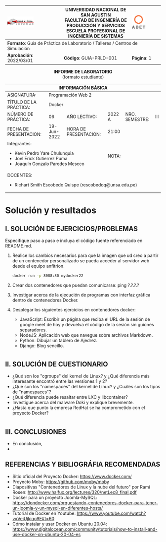 <div align="center">
<table>
    <theader>
        <tr>
            <td><img src="https://github.com/rescobedoq/pw2/blob/main/epis.png?raw=true" alt="EPIS" style="width:50%; height:auto"/></td>
            <th>
                <span style="font-weight:bold;">UNIVERSIDAD NACIONAL DE SAN AGUSTIN</span><br />
                <span style="font-weight:bold;">FACULTAD DE INGENIERÍA DE PRODUCCIÓN Y SERVICIOS</span><br />
                <span style="font-weight:bold;">ESCUELA PROFESIONAL DE INGENIERÍA DE SISTEMAS</span>
            </th>
            <td><img src="https://github.com/rescobedoq/pw2/blob/main/abet.png?raw=true" alt="ABET" style="width:50%; height:auto"/></td>
        </tr>
    </theader>
    <tbody>
        <tr><td colspan="3"><span style="font-weight:bold;">Formato</span>: Guía de Práctica de Laboratorio / Talleres / Centros de Simulación</td></tr>
        <tr><td><span style="font-weight:bold;">Aprobación</span>:  2022/03/01</td><td><span style="font-weight:bold;">Código</span>: GUIA-PRLD-001</td><td><span style="font-weight:bold;">Página</span>: 1</td></tr>
    </tbody>
</table>
</div>

<div align="center">
<span style="font-weight:bold;">INFORME DE LABORATORIO</span><br />
<span>(formato estudiante)</span>
</div>


<table>
<theader>
<tr><th colspan="6">INFORMACIÓN BÁSICA</th></tr>
</theader>
<tbody>
<tr><td>ASIGNATURA:</td><td colspan="5">Programación Web 2</td></tr>
<tr><td>TÍTULO DE LA PRÁCTICA:</td><td colspan="5">Docker</td></tr>
<tr>
<td>NÚMERO DE PRÁCTICA:</td><td>06</td><td>AÑO LECTIVO:</td><td>2022 A</td><td>NRO. SEMESTRE:</td><td>III</td>
</tr>
<tr>
<td>FECHA DE PRESENTACION:</td><td>19-Jun-2022</td><td>HORA DE PRESENTACION:</td><td colspan="3">21:00</td>
</tr>
<tr><td colspan="3">Integrantes:
<ul>
<li>Kevin Pedro Yare Chulunquia</li>
<li>Joel Erick Gutierrez Puma</li>
<li>Joaquín Gonzalo Paredes Mescco</li>
</ul>
</td>
<td>NOTA:</td><td colspan="2"></td>
</tr>
<tr><td colspan="6">DOCENTES:
<ul>
<li>Richart Smith Escobedo Quispe (rescobedoq@unsa.edu.pe)</li>
</ul>
</td>
</<tr>
</tdbody>
</table>


# Solución y resultados

## I.		SOLUCIÓN DE EJERCICIOS/PROBLEMAS

Especifique paso a paso e incluya el código fuente referenciado en README.md.

1.  Realice los cambios necesarios para que la imagen que ud creo a partir de un contenedor personalizado se pueda acceder al servidor web desde el equipo anfitríon.
    ```sh
    docker run -p 8088:80 mydocker22
    ```
2.  Crear dos contenedores que puedan comunicarse: ping ?.?.?.?

3.  Investigar acerca de la ejecución de programas con interfaz gráfica dentro de contenedores Docker.

4.  Desplegar los siguientes ejercicios en contenedores docker:
    -   JavaScript: Escribir un página que reciba el URL de la sesión de google meet de hoy y devuelva el código de la sesión sin guiones separadores.
    -   NodeJS: Aplicación web que navegue sobre archivos Markdown.
    -   Python: Dibujar un tablero de Ajedrez.
    -   Django: Blog sencillo. 

#
    
## II.	SOLUCIÓN DE CUESTIONARIO

- ¿Qué son los "cgroups" del kernel de Linux? y ¿Qué diferencia más interesante encontró entre las versiones 1 y 2?
- ¿Qué son los "namespaces" del kernel de Linux? y ¿Cuáles son los tipos de "namespaces"?
- ¿Qué diferencia puede resaltar entre LXC y libcontainer?
- Investigue acerca del malware Doki y explique brevemente.
- ¿Hasta que punto la empresa RedHat se ha comprometido con el proyecto Docker?

#

## III.	CONCLUSIONES

- En conclusión, 
- 

## REFERENCIAS Y BIBLIOGRÁFIA RECOMENDADAS
-   Sitio oficial del Proyecto Docker: https://www.docker.com/
-   Proyecto Moby: https://github.com/moby/moby
-   Diapositivas "Contenedores de Linux y la nube del futuro" por Rami Rosen: http://www.haifux.org/lectures/320/netLec8_final.pdf
-   Docker para un proyecto Joomla-MySQL: https://dondocker.com/orquestando-contenedores-docker-para-tener-un-joomla-y-un-mysql-en-diferentes-hosts/
-   Tutorial de Docker en Youtube: https://www.youtube.com/watch?v=VeiUjkiqo9E#t=60
-   Cómo instalar y usar Docker en Ubuntu 20.04: https://www.digitalocean.com/community/tutorials/how-to-install-and-use-docker-on-ubuntu-20-04-es
